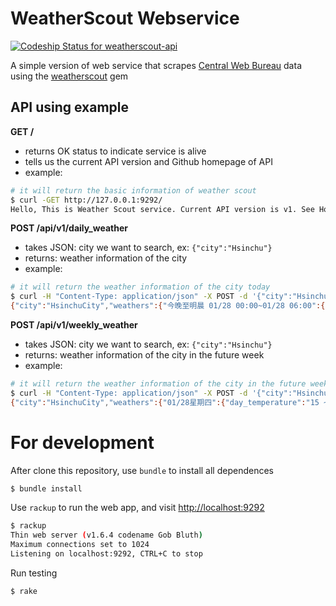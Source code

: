 # WeatherScout Webservice
[ ![Codeship Status for weatherscout-api](https://codeship.io/projects/a23b58c0-5dc5-0133-8052-3a8f5e5e1065/status?branch=master)](https://codeship.com/projects/124805)


A simple version of web service that scrapes [Central Web Bureau][1] data using the
[weatherscout][2] gem

## API using example

**GET /**
- returns OK status to indicate service is alive
- tells us the current API version and Github homepage of API
- example:
```sh
# it will return the basic information of weather scout
$ curl -GET http://127.0.0.1:9292/
Hello, This is Weather Scout service. Current API version is v1. See Homepage <a href="https://github.com/vicky-sunshine/weather-scout-api">Github repo</a>
```

**POST /api/v1/daily_weather**
- takes JSON: city we want to search, ex: `{"city":"Hsinchu"}`
- returns: weather information of the city
- example:
```sh
# it will return the weather information of the city today
$ curl -H "Content-Type: application/json" -X POST -d '{"city":"Hsinchu"}' http://127.0.0.1:9292/api/v1/daily_weather
{"city":"HsinchuCity","weathers":{"今晚至明晨 01/28 00:00~01/28 06:00":{"temperature":"15 ~ 17","rain_probability":"50 %","condition":"多雲短暫陣雨"},"明日白天 01/28 06:00~01/28 18:00":{"temperature":"15 ~ 20","rain_probability":"80 %","condition":"陰時多雲陣雨"},"明日晚上 01/28 18:00~01/29 06:00":{"temperature":"16 ~ 17","rain_probability":"80 %","condition":"多雲時陰陣雨"}},"tips":"鋒面影響，陰時多雲陣雨\n今 (27)日，新竹市地區受華南雲系東移影響部分地區上午有短暫降雨，氣溫稍回升，香山區溫度在12-19度間。入夜後降雨機會增加溫度稍低，外出請注意保暖和攜帶雨具。\n明 (28)日，新竹市地區受鋒面影響降雨機會增加，天氣為陰時多雲陣雨，預報氣溫16到20度。外出請注意保暖和攜帶雨具。\n明 (28)日，新竹沿海平均風力5至6陣風8級，船隻請注意。\n"}
```

**POST /api/v1/weekly_weather**
- takes JSON: city we want to search, ex: `{"city":"Hsinchu"}`
- returns: weather information of the city in the future week
- example:
```sh
# it will return the weather information of the city in the future week
$ curl -H "Content-Type: application/json" -X POST -d '{"city":"Hsinchu"}' http://127.0.0.1:9292/api/v1/weekly_weather
{"city":"HsinchuCity","weathers":{"01/28星期四":{"day_temperature":"15 ~ 20","day_condition":"陰時多雲陣雨","night_temperature":"16 ~ 17","night_condition":"多雲時陰陣雨"},"01/29星期五":{"day_temperature":"16 ~ 18","day_condition":"多雲時陰陣雨","night_temperature":"15 ~ 16","night_condition":"陰陣雨"},"01/30星期六":{"day_temperature":"15 ~ 16","day_condition":"多雲時陰陣雨","night_temperature":"14 ~ 15","night_condition":"多雲時陰陣雨"},"01/31星期日":{"day_temperature":"14 ~ 17","day_condition":"多雲時陰短暫雨","night_temperature":"14 ~ 15","night_condition":"陰短暫雨"},"02/01星期一":{"day_temperature":"14 ~ 17","day_condition":"多雲時陰短暫雨","night_temperature":"14 ~ 16","night_condition":"多雲短暫雨"},"02/02星期二":{"day_temperature":"14 ~ 17","day_condition":"陰時多雲短暫雨","night_temperature":"14 ~ 16","night_condition":"多雲時陰短暫雨"},"02/03星期三":{"day_temperature":"14 ~ 17","day_condition":"多雲時陰短暫雨","night_temperature":"14 ~ 16","night_condition":"多雲短暫雨"}}}
```

[1]:http://www.cwb.gov.tw/V7/index.htm
[2]:https://github.com/vicky-sunshine/weather-scout-scraper

# For development

After clone this repository, use `bundle` to install all dependences

```sh
$ bundle install
```

Use `rackup` to run the web app, and visit [http://localhost:9292](http://localhost:9292/)

```sh
$ rackup
Thin web server (v1.6.4 codename Gob Bluth)
Maximum connections set to 1024
Listening on localhost:9292, CTRL+C to stop
```

Run testing

```sh
$ rake
```
